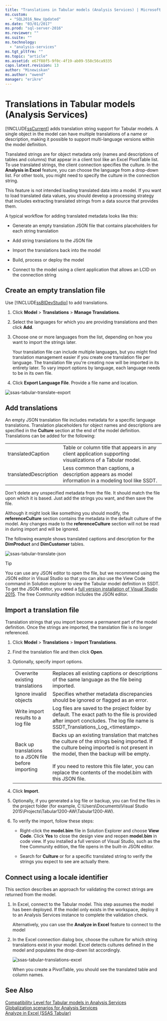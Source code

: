 ```yaml
---
title: "Translations in Tabular models (Analysis Services) | Microsoft Docs"
ms.custom: 
  - "SQL2016_New_Updated"
ms.date: "03/01/2017"
ms.prod: "sql-server-2016"
ms.reviewer: ""
ms.suite: ""
ms.technology: 
  - "analysis-services"
ms.tgt_pltfrm: ""
ms.topic: "article"
ms.assetid: e67f88f5-9f0c-4f19-ab09-558c56ca9335
caps.latest.revision: 13
author: "Minewiskan"
ms.author: "owend"
manager: "erikre"
---
```

# Translations in Tabular models (Analysis Services)
  [!INCLUDE[ssCurrent](../../includes/sscurrent-md.md)] adds translation string support for Tabular models. A single object in the model can have multiple translations of a name or description, making it possible to support multi-language versions within the model definition.  
  
 Translated strings are for object metadata only (names and descriptions of tables and columns) that appear in a client tool like an Excel PivotTable list.  To use translated strings, the client connection specifies the culture. In the **Analysis in Excel** feature, you can choose the language from a drop-down list. For other tools, you might need to specify the culture in the connection string.  
  
 This feature is not intended loading translated data into a model. If you want to load translated data values, you should develop a processing strategy that includes extracting translated strings from a data source that provides them.  
  
 A typical workflow for adding translated metadata looks like this:  
  
-   Generate an empty  translation JSON file that contains placeholders for each string translation  
  
-   Add string translations to the JSON file  
  
-   Import the translations back into the model  
  
-   Build, process or deploy the model  
  
-   Connect to the model using a client application that allows an LCID on the connection string  
  
## Create an empty translation file  
 Use [!INCLUDE[ssBIDevStudio](../../includes/ssbidevstudio-md.md)] to add translations.  
  
1.  Click **Model** > **Translations** > **Manage Translations**.  
  
2.  Select the languages for which you are providing translations and then click **Add**.  
  
3.  Choose one or more languages from the list, depending on how you want to import the strings later.  
  
     Your translation file can include multiple languages, but you might find translation management easier if you create one translation file per language. The translation file you're creating now will be imported in its entirety later. To vary import options by language, each language needs to be in its own file.  
  
4.  Click **Export Language File**.  Provide a file name and location.  
  
 ![ssas-tabular-translate-export](../../analysis-services/tabular-models/media/ssas-tabular-translate-export.png "ssas-tabular-translate-export")  
  
## Add translations  
 An empty JSON translation file includes metadata for a specific language translations. Translation placeholders for object names and descriptions are specified in the **Culture** section at the end of the model definition. Translations can be added for the following:  
  
|||  
|-|-|  
|translatedCaption|Table or column title that appears in any client application supporting visualizations of a Tabular model.|  
|translatedDescription|Less common than captions, a description appears as model information in a modeling tool like SSDT.|  
  
 Don't  delete any unspecified metadata from the file.  It should match the file upon which it is based. Just add the strings you want, and then save the file.  
  
 Although it might look like something you should modify, the  **referenceCulture** section  contains the metadata in the default culture of the model. Any changes made to the **referenceCulture** section will not be read in during import and will be ignored.  
  
 The following example shows translated captions and description for the **DimProduct** and **DimCustomer** tables.  
  
 ![ssas-tabular-translate-json](../../analysis-services/tabular-models/media/ssas-tabular-translate-json.png "ssas-tabular-translate-json")  
  
> [!TIP]  
>  You can use any JSON editor to open the file, but we recommend using the JSON editor in Visual Studio so that you can also use the View Code command in Solution explorer to view the Tabular model definition in SSDT. To get the JSON editor, you need a [full version installation of Visual Studio 2015](https://www.visualstudio.com/en-us/downloads/download-visual-studio-vs.aspx). The free Community edition includes the JSON editor.  
  
## Import a translation file  
 Translation strings that you import become a permanent part of the model definition. Once the strings are imported, the translation file is no longer referenced.  
  
1.  Click **Model** > **Translations** > **Import Translations**.  
  
2.  Find the translation file and then click **Open**.  
  
3.  Optionally, specify import options.  
  
    |||  
    |-|-|  
    |Overwrite existing translations|Replaces all existing captions or descriptions of the same language as the file being imported.|  
    |Ignore invalid objects|Specifies whether metadata discrepancies should be ignored or flagged as an error.|  
    |Write import results to a log file|Log files are saved to the project folder by default. The exact path to the file is provided after import concludes. The log file name is SSDT_Translations_Log_\<timestamp>.|  
    |Back up translations to a JSON file before importing|Backs up an existing translation that matches the culture of the strings being imported.  If the culture being imported is not present in the model, then the backup will be empty.<br /><br /> If you need to restore this file later, you can replace the contents of the model.bim with this JSON file.|  
  
4.  Click **Import**.  
  
5.  Optionally, if you generated a log file or backup, you can find the files in the  project folder (for example, C:\Users\Documents\Visual Studio 2015\Projects\Tabular1200-AW\Tabular1200-AW).  
  
6.  To verify the import, follow these steps:  
  
    -   Right-click the **model.bim** file in Solution Explorer and choose **View Code**. Click **Yes** to close the design view and reopen **model.bim** in code view.  If you installed a full version of Visual Studio, such as the free Community edition, the file opens in the built-in JSON editor.  
  
    -   Search for **Culture** or for a specific translated string to verify the strings you expect to see are actually there.  
  
## Connect using a locale identifier  
 This section describes an approach for validating the correct strings are returned from the model.  
  
1.  In Excel, connect to the Tabular model. This step assumes the model has been deployed. If the model only exists in the workspace, deploy it to an Analysis Services instance to complete the validation check.  
  
     Alternatively, you can use the **Analyze in Excel** feature to connect to the model  
  
2.  In the Excel connection dialog box, choose the culture for which string translations exist in your model. Excel detects cultures defined in the model and populates the drop-down list accordingly.  
  
     ![ssas-tabular-translations-excel](../../analysis-services/tabular-models/media/ssas-tabular-translations-excel.png "ssas-tabular-translations-excel")  
  
     When you create a PivotTable, you should see the translated table and column names.  
  
## See Also  
 [Compatibility Level for Tabular models in Analysis Services](../../analysis-services/tabular-models/compatibility-level-for-tabular-models-in-analysis-services.md)   
 [Globalization scenarios for Analysis Services](../../analysis-services/globalization-scenarios-for-analysis-services.md)   
 [Analyze in Excel &#40;SSAS Tabular&#41;](../../analysis-services/tabular-models/analyze-in-excel-ssas-tabular.md)  
  
  